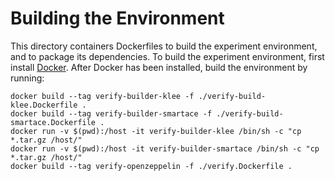 # Building the Environment

This directory containers Dockerfiles to build the experiment environment, and to package its dependencies.
To build the experiment environment, first install [Docker](https://hub.docker.com/).
After Docker has been installed, build the environment by running:

```
docker build --tag verify-builder-klee -f ./verify-build-klee.Dockerfile .
docker build --tag verify-builder-smartace -f ./verify-build-smartace.Dockerfile .
docker run -v $(pwd):/host -it verify-builder-klee /bin/sh -c "cp *.tar.gz /host/"
docker run -v $(pwd):/host -it verify-builder-smartace /bin/sh -c "cp *.tar.gz /host/"
docker build --tag verify-openzeppelin -f ./verify.Dockerfile .
```
